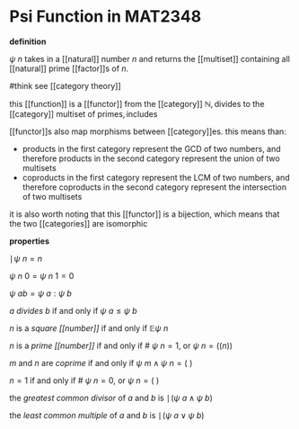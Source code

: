 # Psi Function in MAT2348

**definition**

$\psi\ n$ takes in a [[natural]] number $n$ and returns the [[multiset]] containing all [[natural]] prime [[factor]]s of $n$.

#think see [[category theory]]

this [[function]] is a [[functor]] from the [[category]] $\mathbb N, \text{divides}$ to the [[category]] $\text{multiset of primes}, \text{includes}$

[[functor]]s also map morphisms between [[category]]es. this means than:

- products in the first category represent the GCD of two numbers, and therefore products in the second category represent the union of two multisets
- coproducts in the first category represent the LCM of two numbers, and therefore coproducts in the second category represent the intersection of two multisets

it is also worth noting that this [[functor]] is a bijection, which means that the two [[categories]] are isomorphic

**properties**

$\mid\! \psi\ n = n$

$\psi\ n\ 0 = \psi\ n\ 1 = 0$

$\psi\ ab = \psi\ a : \psi\ b$

$a$ _divides_ $b$ if and only if $\psi\ a \le \psi\ b$

$n$ is a _square [[number]]_ if and only if $\mathbb E \psi\ n$

$n$ is a _prime [[number]]_ if and only if $\#\ \psi\ n = 1$, or $\psi\ n = ((n))$

$m$ and $n$ are _coprime_ if and only if $\psi\ m \land \psi\ n = (\ )$

$n = 1$ if and only if $\#\ \psi\ n = 0$, or $\psi\ n = (\ )$

the _greatest common divisor_ of $a$ and $b$ is $\mid\! (\psi\ a \land \psi\ b)$

the _least common multiple_ of $a$ and $b$ is $\mid\! (\psi\ a \lor \psi\ b)$
